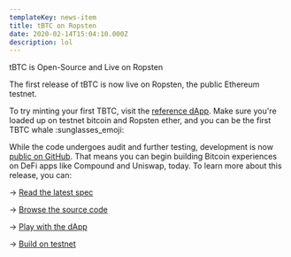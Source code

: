 ```yaml
---
templateKey: news-item
title: tBTC on Ropsten
date: 2020-02-14T15:04:10.000Z
description: lol
---
```

tBTC is Open-Source and Live on Ropsten

The first release of tBTC is now live on Ropsten, the public Ethereum testnet.

To try minting your first TBTC, visit the
[reference dApp](http://dapp.test.tbtc.network). Make sure you're loaded up on
testnet bitcoin and Ropsten ether, and you can be the first TBTC whale
:sunglasses_emoji:

While the code undergoes audit and further testing, development is now
[public on GitHub](https://github.com/keep-network/tbtc).  That means you can
begin building Bitcoin experiences on DeFi apps like Compound and Uniswap,
today. To learn more about this release, you can:

-> [Read the latest spec](http://docs.keep.network/tbtc/index.pdf)

-> [Browse the source code](https://github.com/keep-network/tbtc/tree/master/implementation)

-> [Play with the dApp](http://dapp.test.tbtc.network/)

-> [Build on testnet](https://www.npmjs.com/package/@keep-network/tbtc.js)
